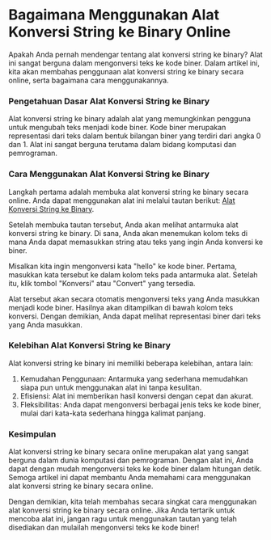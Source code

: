Bagaimana Menggunakan Alat Konversi String ke Binary Online
===========================================================

Apakah Anda pernah mendengar tentang alat konversi string ke binary? Alat ini sangat berguna dalam mengonversi teks ke kode biner. Dalam artikel ini, kita akan membahas penggunaan alat konversi string ke binary secara online, serta bagaimana cara menggunakannya.

### Pengetahuan Dasar Alat Konversi String ke Binary

Alat konversi string ke binary adalah alat yang memungkinkan pengguna untuk mengubah teks menjadi kode biner. Kode biner merupakan representasi dari teks dalam bentuk bilangan biner yang terdiri dari angka 0 dan 1. Alat ini sangat berguna terutama dalam bidang komputasi dan pemrograman.

### Cara Menggunakan Alat Konversi String ke Binary

Langkah pertama adalah membuka alat konversi string ke binary secara online. Anda dapat menggunakan alat ini melalui tautan berikut: [Alat Konversi String ke Binary](https://www.onlinecalculatorsfree.com/id/convert/string-to-binary.html).

Setelah membuka tautan tersebut, Anda akan melihat antarmuka alat konversi string ke binary. Di sana, Anda akan menemukan kolom teks di mana Anda dapat memasukkan string atau teks yang ingin Anda konversi ke biner.

Misalkan kita ingin mengonversi kata "hello" ke kode biner. Pertama, masukkan kata tersebut ke dalam kolom teks pada antarmuka alat. Setelah itu, klik tombol "Konversi" atau "Convert" yang tersedia.

Alat tersebut akan secara otomatis mengonversi teks yang Anda masukkan menjadi kode biner. Hasilnya akan ditampilkan di bawah kolom teks konversi. Dengan demikian, Anda dapat melihat representasi biner dari teks yang Anda masukkan.

### Kelebihan Alat Konversi String ke Binary

Alat konversi string ke binary ini memiliki beberapa kelebihan, antara lain:

1. Kemudahan Penggunaan: Antarmuka yang sederhana memudahkan siapa pun untuk menggunakan alat ini tanpa kesulitan.
2. Efisiensi: Alat ini memberikan hasil konversi dengan cepat dan akurat.
3. Fleksibilitas: Anda dapat mengonversi berbagai jenis teks ke kode biner, mulai dari kata-kata sederhana hingga kalimat panjang.

### Kesimpulan

Alat konversi string ke binary secara online merupakan alat yang sangat berguna dalam dunia komputasi dan pemrograman. Dengan alat ini, Anda dapat dengan mudah mengonversi teks ke kode biner dalam hitungan detik. Semoga artikel ini dapat membantu Anda memahami cara menggunakan alat konversi string ke binary secara online.

Dengan demikian, kita telah membahas secara singkat cara menggunakan alat konversi string ke binary secara online. Jika Anda tertarik untuk mencoba alat ini, jangan ragu untuk menggunakan tautan yang telah disediakan dan mulailah mengonversi teks ke kode biner!